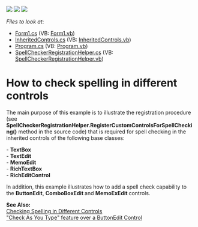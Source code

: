 <!-- default badges list -->
![](https://img.shields.io/endpoint?url=https://codecentral.devexpress.com/api/v1/VersionRange/128612315/20.1.2%2B)
[![](https://img.shields.io/badge/Open_in_DevExpress_Support_Center-FF7200?style=flat-square&logo=DevExpress&logoColor=white)](https://supportcenter.devexpress.com/ticket/details/E4132)
[![](https://img.shields.io/badge/📖_How_to_use_DevExpress_Examples-e9f6fc?style=flat-square)](https://docs.devexpress.com/GeneralInformation/403183)
<!-- default badges end -->
<!-- default file list -->
*Files to look at*:

* [Form1.cs](./CS/Form1.cs) (VB: [Form1.vb](./VB/Form1.vb))
* [InheritedControls.cs](./CS/InheritedControls.cs) (VB: [InheritedControls.vb](./VB/InheritedControls.vb))
* [Program.cs](./CS/Program.cs) (VB: [Program.vb](./VB/Program.vb))
* [SpellCheckerRegistrationHelper.cs](./CS/SpellCheckerRegistrationHelper.cs) (VB: [SpellCheckerRegistrationHelper.vb](./VB/SpellCheckerRegistrationHelper.vb))
<!-- default file list end -->
# How to check spelling in different controls


<p>The main purpose of this example is to illustrate the registration procedure (see <strong>SpellCheckerRegistrationHelper.RegisterCustomControlsForSpellChecking()</strong> method in the source code) that is required for spell checking in the inherited controls of the following base classes:</p><p>- <strong>TextBox</strong><br />
- <strong>TextEdit</strong><br />
- <strong>MemoEdit</strong><br />
- <strong>RichTextBox</strong><br />
- <strong>RichEditControl</strong></p><p>In addition, this example illustrates how to add a spell check capability to the <strong>ButtonEdit</strong>, <strong>ComboBoxEdit </strong>and <strong>MemoExEdit </strong>controls.</p><p><strong>See Also:</strong><br />
<a href="http://documentation.devexpress.com/#WindowsForms/CustomDocument2995"><u>Checking Spelling in Different Controls</u></a><br />
<a href="https://www.devexpress.com/Support/Center/p/Q417362">"Check As You Type" feature over a ButtonEdit Control</a></p>

<br/>


